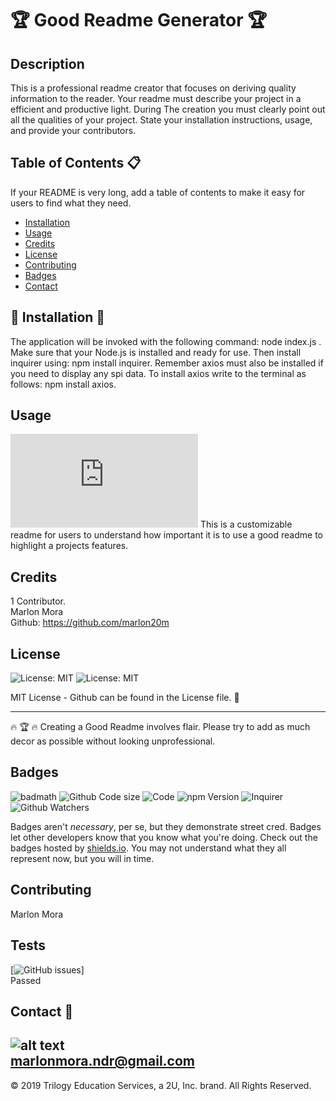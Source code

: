# 🏆 Good Readme Generator 🏆
          
## Description 
      
This is a professional readme creator that focuses on deriving quality information to the reader. Your readme must describe your project in a efficient and productive light. During The creation you must clearly point out all the qualities of your project. State your installation instructions, usage, and provide your contributors.
          
          
## Table of Contents :clipboard:
          
If your README is very long, add a table of contents to make it easy for users to find what they need.
          
* [Installation](#installation)
* [Usage](#usage)
* [Credits](#credits)
* [License](#license)
* [Contributing](#Contributing)
* [Badges](#Badges)
* [Contact](#Contact)
          
          
## :construction: Installation :construction:
          
The application will be invoked with the following command: node index.js . Make sure that your Node.js is installed and ready for use. Then install inquirer using: npm install inquirer. Remember axios must also be installed if you need to display any spi data. To install axios write to the terminal as follows: npm install axios.
          
## Usage 

![kb usage](https://badge-size.herokuapp.com/Naereen/StrapDown.js/master/strapdown.min.js)
This is a customizable readme for users to understand how important it is to use a good readme to highlight a projects features.
          
## Credits
          
1 Contributor. </br > 
Marlon Mora </br >
Github: https://github.com/marlon20m
          
## License
          
![License: MIT](https://img.shields.io/badge/License-MIT-blue.svg)
![License: MIT](https://img.shields.io/badge/License-MIT-green.svg)

          
MIT License - Github can be found in the License file.  :file_folder:

---

🔥 🏆 🔥 Creating a Good Readme involves flair. Please try to add as much decor as possible without looking unprofessional. 
          
## Badges
          
![badmath](https://img.shields.io/github/languages/top/nielsenjared/badmath)
![Github Code size](https://img.shields.io/github/languages/code-size/marlon20m/Good-Readme-Generator)
![Code](https://img.shields.io/github/languages/top/marlon20m/Good-Readme-Generator?style=plastic)
![npm Version](https://img.shields.io/npm/v/npm)
![Inquirer](https://img.shields.io/node/v/inquirer)
![Github Watchers](https://img.shields.io/github/watchers/marlon20m/Good-Readme-Generator?style=social)
          
Badges aren't _necessary_, per se, but they demonstrate street cred. Badges let other developers know that you know what you're doing. Check out the badges hosted by [shields.io](https://shields.io/). You may not understand what they all represent now, but you will in time.
          
          
## Contributing
          
Marlon Mora
          
## Tests
[![GitHub issues](https://img.shields.io/github/issues/Naereen/StrapDown.js.svg)] </br >
Passed
          
## Contact :email:
          
![alt text](https://avatars0.githubusercontent.com/u/62806466?v=4)</br >
marlonmora.ndr@gmail.com
---
© 2019 Trilogy Education Services, a 2U, Inc. brand. All Rights Reserved.

